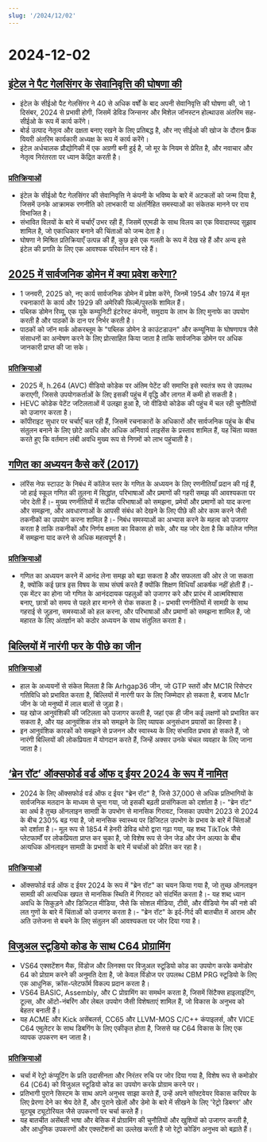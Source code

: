```yaml
---
slug: '/2024/12/02'
---
```


# 2024-12-02

## [इंटेल ने पैट गेलसिंगर के सेवानिवृत्ति की घोषणा की](https://www.intel.com/content/www/us/en/newsroom/news/intel-ceo-news-dec-2024.html)

- इंटेल के सीईओ पैट गेलसिंगर ने 40 से अधिक वर्षों के बाद अपनी सेवानिवृत्ति की घोषणा की, जो 1 दिसंबर, 2024 से प्रभावी होगी, जिसमें डेविड जिन्सनर और मिशेल जॉनस्टन होल्थाउस अंतरिम सह-सीईओ के रूप में कार्य करेंगे।
- बोर्ड उत्पाद नेतृत्व और दक्षता बनाए रखने के लिए प्रतिबद्ध है, और नए सीईओ की खोज के दौरान फ्रैंक यियरी अंतरिम कार्यकारी अध्यक्ष के रूप में कार्य करेंगे।
- इंटेल अर्धचालक प्रौद्योगिकी में एक अग्रणी बनी हुई है, जो मूर के नियम से प्रेरित है, और नवाचार और नेतृत्व निरंतरता पर ध्यान केंद्रित करती है।

### [प्रतिक्रियाओं](https://news.ycombinator.com/item?id=42296067)

- इंटेल के सीईओ पैट गेलसिंगर की सेवानिवृत्ति ने कंपनी के भविष्य के बारे में अटकलों को जन्म दिया है, जिसमें उनके आक्रामक रणनीति को लाभकारी या अंतर्निहित समस्याओं का संकेतक मानने पर राय विभाजित है।
- संभावित विलयों के बारे में चर्चाएँ उभर रही हैं, जिसमें एएमडी के साथ विलय का एक विवादास्पद सुझाव शामिल है, जो एकाधिकार बनाने की चिंताओं को जन्म देता है।
- घोषणा ने मिश्रित प्रतिक्रियाएँ उत्पन्न की हैं, कुछ इसे एक गलती के रूप में देख रहे हैं और अन्य इसे इंटेल की प्रगति के लिए एक आवश्यक परिवर्तन मान रहे हैं।

## [2025 में सार्वजनिक डोमेन में क्या प्रवेश करेगा?](https://publicdomainreview.org/features/entering-the-public-domain/2025/)

- 1 जनवरी, 2025 को, नए कार्य सार्वजनिक डोमेन में प्रवेश करेंगे, जिनमें 1954 और 1974 में मृत रचनाकारों के कार्य और 1929 की अमेरिकी फिल्में/पुस्तकें शामिल हैं।
- पब्लिक डोमेन रिव्यू, एक यूके कम्युनिटी इंटरेस्ट कंपनी, समुदाय के लाभ के लिए मुनाफे का उपयोग करती है और पाठकों के दान पर निर्भर करती है।
- पाठकों को जॉन मार्क ओकरब्लूम के "पब्लिक डोमेन डे काउंटडाउन" और कम्यूनिया के घोषणापत्र जैसे संसाधनों का अन्वेषण करने के लिए प्रोत्साहित किया जाता है ताकि सार्वजनिक डोमेन पर अधिक जानकारी प्राप्त की जा सके।

### [प्रतिक्रियाओं](https://news.ycombinator.com/item?id=42290448)

- 2025 में, h.264 (AVC) वीडियो कोडेक पर अंतिम पेटेंट की समाप्ति इसे स्वतंत्र रूप से उपलब्ध कराएगी, जिससे उपयोगकर्ताओं के लिए इसकी पहुंच में वृद्धि और लागत में कमी हो सकती है।
- HEVC कोडेक पेटेंट जटिलताओं में उलझा हुआ है, जो वीडियो कोडेक की पहुंच में चल रही चुनौतियों को उजागर करता है।
- कॉपीराइट सुधार पर चर्चाएँ चल रही हैं, जिसमें रचनाकारों के अधिकारों और सार्वजनिक पहुंच के बीच संतुलन बनाने के लिए छोटे अवधि और अधिक अनिवार्य लाइसेंस के प्रस्ताव शामिल हैं, यह चिंता व्यक्त करते हुए कि वर्तमान लंबी अवधि मुख्य रूप से निगमों को लाभ पहुंचाती है।

## [गणित का अध्ययन कैसे करें (2017)](https://www.math.uh.edu/~dblecher/pf2.html)

- लॉरेंस नेफ स्टाउट के निबंध में कॉलेज स्तर के गणित के अध्ययन के लिए रणनीतियाँ प्रदान की गई हैं, जो हाई स्कूल गणित की तुलना में सिद्धांत, परिभाषाओं और प्रमाणों की गहरी समझ की आवश्यकता पर जोर देती हैं।- मुख्य रणनीतियों में सटीक परिभाषाओं को समझना, प्रमेयों और प्रमाणों को याद करना और समझना, और अवधारणाओं के आपसी संबंध को देखने के लिए पीछे की ओर काम करने जैसी तकनीकों का उपयोग करना शामिल है।- निबंध समस्याओं का अभ्यास करने के महत्व को उजागर करता है ताकि तकनीकों और निर्णय क्षमता का विकास हो सके, और यह जोर देता है कि कॉलेज गणित में समझना याद करने से अधिक महत्वपूर्ण है।

### [प्रतिक्रियाओं](https://news.ycombinator.com/item?id=42290996)

- गणित का अध्ययन करने में आनंद लेना समझ को बढ़ा सकता है और सफलता की ओर ले जा सकता है, क्योंकि कई छात्र इस विषय के साथ संघर्ष करते हैं क्योंकि शिक्षण विधियाँ आकर्षक नहीं होती हैं।- एक मेंटर का होना जो गणित के आनंददायक पहलुओं को उजागर करे और प्रारंभ में आत्मविश्वास बनाए, छात्रों को समय से पहले हार मानने से रोक सकता है।- प्रभावी रणनीतियों में सामग्री के साथ गहराई से जुड़ना, समस्याओं को हल करना, और परिभाषाओं और प्रमाणों को समझना शामिल है, जो महारत के लिए अंतर्ज्ञान को कठोर अध्ययन के साथ संतुलित करता है।

## [बिल्लियों में नारंगी फर के पीछे का जीन](https://www.science.org/content/article/gene-behind-orange-fur-cats-found-last)

### [प्रतिक्रियाओं](https://news.ycombinator.com/item?id=42291386)

- हाल के अध्ययनों से संकेत मिलता है कि Arhgap36 जीन, जो GTP स्तरों और MC1R रिसेप्टर गतिविधि को प्रभावित करता है, बिल्लियों में नारंगी फर के लिए जिम्मेदार हो सकता है, बजाय Mc1r जीन के जो मनुष्यों में लाल बालों से जुड़ा है।
- यह खोज आनुवंशिकी की जटिलता को उजागर करती है, जहां एक ही जीन कई लक्षणों को प्रभावित कर सकता है, और यह आनुवंशिक तंत्र को समझने के लिए व्यापक अनुसंधान प्रयासों का हिस्सा है।
- इन आनुवंशिक कारकों को समझने से प्रजनन और स्वास्थ्य के लिए संभावित प्रभाव हो सकते हैं, जो नारंगी बिल्लियों की लोकप्रियता में योगदान करते हैं, जिन्हें अक्सर उनके चंचल व्यवहार के लिए जाना जाता है।

## [‘ब्रेन रॉट’ ऑक्सफोर्ड वर्ड ऑफ द ईयर 2024 के रूप में नामित](https://corp.oup.com/news/brain-rot-named-oxford-word-of-the-year-2024/)

- 2024 के लिए ऑक्सफोर्ड वर्ड ऑफ द ईयर "ब्रेन रॉट" है, जिसे 37,000 से अधिक प्रतिभागियों के सार्वजनिक मतदान के माध्यम से चुना गया, जो इसकी बढ़ती प्रासंगिकता को दर्शाता है।- "ब्रेन रॉट" का अर्थ है तुच्छ ऑनलाइन सामग्री के उपभोग से मानसिक गिरावट, जिसका उपयोग 2023 से 2024 के बीच 230% बढ़ गया है, जो मानसिक स्वास्थ्य पर डिजिटल उपभोग के प्रभाव के बारे में चिंताओं को दर्शाता है।- मूल रूप से 1854 में हेनरी डेविड थोरो द्वारा गढ़ा गया, यह शब्द TikTok जैसे प्लेटफार्मों पर लोकप्रियता प्राप्त कर चुका है, जो विशेष रूप से जेन जेड और जेन अल्फा के बीच अत्यधिक ऑनलाइन सामग्री के प्रभावों के बारे में चर्चाओं को प्रेरित कर रहा है।

### [प्रतिक्रियाओं](https://news.ycombinator.com/item?id=42292294)

- ऑक्सफोर्ड वर्ड ऑफ द ईयर 2024 के रूप में "ब्रेन रॉट" का चयन किया गया है, जो तुच्छ ऑनलाइन सामग्री की अत्यधिक खपत से मानसिक स्थिति में गिरावट को संदर्भित करता है।- यह शब्द ध्यान अवधि के सिकुड़ने और डिजिटल मीडिया, जैसे कि सोशल मीडिया, टीवी, और वीडियो गेम की नशे की लत गुणों के बारे में चिंताओं को उजागर करता है।- "ब्रेन रॉट" के इर्द-गिर्द की बातचीत में आराम और अति उत्तेजना से बचने के लिए संतुलन की आवश्यकता पर जोर दिया गया है।

## [विजुअल स्टूडियो कोड के साथ C64 प्रोग्रामिंग](https://retrogamecoders.com/c64-visual-studio-code/)

- VS64 एक्सटेंशन मैक, विंडोज और लिनक्स पर विजुअल स्टूडियो कोड का उपयोग करके कमोडोर 64 को प्रोग्राम करने की अनुमति देता है, जो केवल विंडोज पर उपलब्ध CBM PRG स्टूडियो के लिए एक आधुनिक, क्रॉस-प्लेटफॉर्म विकल्प प्रदान करता है।
- VS64 BASIC, Assembly, और C प्रोग्रामिंग का समर्थन करता है, जिसमें सिंटैक्स हाइलाइटिंग, टूल्स, और ऑटो-नंबरिंग और लेबल उपयोग जैसी विशेषताएं शामिल हैं, जो विकास के अनुभव को बेहतर बनाती हैं।
- यह ACME और Kick असेंबलर्स, CC65 और LLVM-MOS C/C++ कंपाइलर्स, और VICE C64 एमुलेटर के साथ डिबगिंग के लिए एकीकृत होता है, जिससे यह C64 विकास के लिए एक व्यापक उपकरण बन जाता है।

### [प्रतिक्रियाओं](https://news.ycombinator.com/item?id=42290861)

- चर्चा में रेट्रो कंप्यूटिंग के प्रति उदासीनता और निरंतर रुचि पर जोर दिया गया है, विशेष रूप से कमोडोर 64 (C64) को विजुअल स्टूडियो कोड का उपयोग करके प्रोग्राम करने पर।
- प्रतिभागी पुराने सिस्टम के साथ अपने अनुभव साझा करते हैं, उन्हें अपने सॉफ्टवेयर विकास करियर के लिए प्रेरणा देने का श्रेय देते हैं, और पुराने खेलों और डेमो के बारे में सीखने के लिए 'रेट्रो डिबगर' और यूट्यूब ट्यूटोरियल जैसे उपकरणों पर चर्चा करते हैं।
- यह बातचीत असेंबली भाषा और बेसिक में प्रोग्रामिंग की चुनौतियों और खुशियों को उजागर करती है, और आधुनिक उपकरणों और एक्सटेंशनों का उल्लेख करती है जो रेट्रो कोडिंग अनुभव को बढ़ाते हैं।

<head>
  <meta property="og:title" content="इंटेल ने पैट गेलसिंगर के सेवानिवृत्ति की घोषणा की" />
  <meta property="og:type" content="website" />
  <meta property="og:image" content="https://og.cho.sh/api/og/?title=%E0%A4%87%E0%A4%82%E0%A4%9F%E0%A5%87%E0%A4%B2%20%E0%A4%A8%E0%A5%87%20%E0%A4%AA%E0%A5%88%E0%A4%9F%20%E0%A4%97%E0%A5%87%E0%A4%B2%E0%A4%B8%E0%A4%BF%E0%A4%82%E0%A4%97%E0%A4%B0%20%E0%A4%95%E0%A5%87%20%E0%A4%B8%E0%A5%87%E0%A4%B5%E0%A4%BE%E0%A4%A8%E0%A4%BF%E0%A4%B5%E0%A5%83%E0%A4%A4%E0%A5%8D%E0%A4%A4%E0%A4%BF%20%E0%A4%95%E0%A5%80%20%E0%A4%98%E0%A5%8B%E0%A4%B7%E0%A4%A3%E0%A4%BE%20%E0%A4%95%E0%A5%80&subheading=%E0%A4%B8%E0%A5%8B%E0%A4%AE%E0%A4%B5%E0%A4%BE%E0%A4%B0%2C%202%20%E0%A4%A6%E0%A4%BF%E0%A4%B8%E0%A4%82%E0%A4%AC%E0%A4%B0%202024%3A%20%E0%A4%B9%E0%A5%88%E0%A4%95%E0%A4%B0%20%E0%A4%B8%E0%A4%AE%E0%A4%BE%E0%A4%9A%E0%A4%BE%E0%A4%B0%20%E0%A4%B8%E0%A4%BE%E0%A4%B0%E0%A4%BE%E0%A4%82%E0%A4%B6" />
</head>
